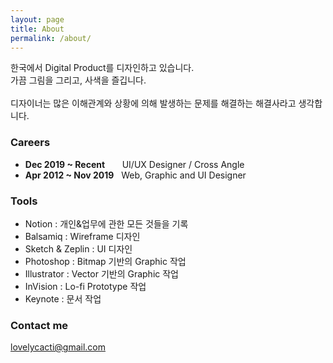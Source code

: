 ```yaml
---
layout: page
title: About
permalink: /about/
---
```


한국에서 Digital Product를 디자인하고 있습니다.<br />
가끔 그림을 그리고, 사색을 즐깁니다.<br /><br />
디자이너는 많은 이해관계와 상황에 의해 발생하는 문제를 해결하는 해결사라고 생각합니다.

### Careers

- **Dec 2019 ~ Recent** &nbsp;&nbsp;&nbsp;&nbsp;&nbsp; UI/UX Designer / Cross Angle
- **Apr 2012 ~ Nov 2019** &nbsp; Web, Graphic and UI Designer

### Tools

- Notion : 개인&업무에 관한 모든 것들을 기록
- Balsamiq : Wireframe 디자인
- Sketch & Zeplin : UI 디자인
- Photoshop : Bitmap 기반의 Graphic 작업
- Illustrator : Vector 기반의 Graphic 작업
- InVision : Lo-fi Prototype 작업
- Keynote : 문서 작업

### Contact me

[lovelycacti@gmail.com](mailto:lovelycacti@gmail.com)
